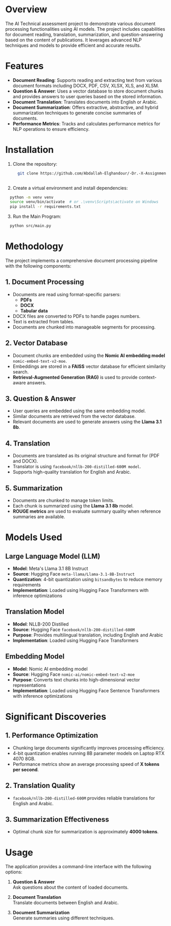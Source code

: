 # Overview

The AI Technical assessment project to demonstrate various document processing functionalities using AI models. The project includes capabilities for document reading, translation, summarization, and question-answering based on the content of publications. It leverages advanced NLP techniques and models to provide efficient and accurate results.

# Features

- **Document Reading**: Supports reading and extracting text from various document formats including DOCX, PDF, CSV, XLSX, XLS, and XLSM.
- **Question & Answer**: Uses a vector database to store document chunks and provides answers to user queries based on the stored information.
- **Document Translation**: Translates documents into English or Arabic.
- **Document Summarization**: Offers extractive, abstractive, and hybrid summarization techniques to generate concise summaries of documents.
- **Performance Metrics**: Tracks and calculates performance metrics for NLP operations to ensure efficiency.

# Installation

1. Clone the repository:
   ```bash
     git clone https://github.com/Abdallah-Elghandour/-Dr.-X-Assignment.git
  
2. Create a virtual environment and install dependencies:
  ```bash
    python -m venv venv
    source venv/bin/activate  # or .\venv\Scripts\activate on Windows
    pip install -r requirements.txt
  ```
3. Run the Main Program:
  ```bash
    python src/main.py
  ```


# Methodology

The project implements a comprehensive document processing pipeline with the following components:

## 1. Document Processing

- Documents are read using format-specific parsers:
  - **PDFs**
  - **DOCX**
  - **Tabular data**
- DOCX files are converted to PDFs to handle pages numbers.
- Text is extracted from tables.
- Documents are chunked into manageable segments for processing.

## 2. Vector Database

- Document chunks are embedded using the **Nomic AI embedding model** `nomic-embed-text-v2-moe`.
- Embeddings are stored in a **FAISS** vector database for efficient similarity search.
- **Retrieval-Augmented Generation (RAG)** is used to provide context-aware answers.

## 3. Question & Answer

- User queries are embedded using the same embedding model.
- Similar documents are retrieved from the vector database.
- Relevant documents are used to generate answers using the **Llama 3.1 8b**.

## 4. Translation

- Documents are translated as its original structure and format for (PDF and DOCX).
- Translator is using `facebook/nllb-200-distilled-600M model`.
- Supports high-quality translation for English and Arabic.


## 5. Summarization

- Documents are chunked to manage token limits.
- Each chunk is summarized using the **Llama 3.1 8b** model.
- **ROUGE metrics** are used to evaluate summary quality when reference summaries are available.

# Models Used

## Large Language Model (LLM)

- **Model**: Meta's Llama 3.1 8B Instruct  
- **Source**: Hugging Face `meta-llama/Llama-3.1-8B-Instruct`  
- **Quantization**: 4-bit quantization using `bitsandbytes` to reduce memory requirements  
- **Implementation**: Loaded using Hugging Face Transformers with inference optimizations

## Translation Model

- **Model**: NLLB-200 Distilled 
- **Source**: Hugging Face `facebook/nllb-200-distilled-600M`  
- **Purpose**: Provides multilingual translation, including English and Arabic
- **Implementation**: Loaded using Hugging Face Transformers



## Embedding Model

- **Model**: Nomic AI embedding model
- **Source**: Hugging Face `nomic-ai/nomic-embed-text-v2-moe` 
- **Purpose**: Converts text chunks into high-dimensional vector representations  
- **Implementation**: Loaded using Hugging Face Sentence Transformers with inference optimizations

# Significant Discoveries

## 1. Performance Optimization

- Chunking large documents significantly improves processing efficiency.
- 4-bit quantization enables running 8B parameter models on Laptop RTX 4070 8GB.
- Performance metrics show an average processing speed of **X tokens per second**.

## 2. Translation Quality

- `facebook/nllb-200-distilled-600M` provides reliable translations for English and Arabic.

## 3. Summarization Effectiveness

- Optimal chunk size for summarization is approximately **4000 tokens**.

# Usage

The application provides a command-line interface with the following options:

1. **Question & Answer**  
   Ask questions about the content of loaded documents.

2. **Document Translation**  
   Translate documents between English and Arabic.

3. **Document Summarization**  
   Generate summaries using different techniques.
